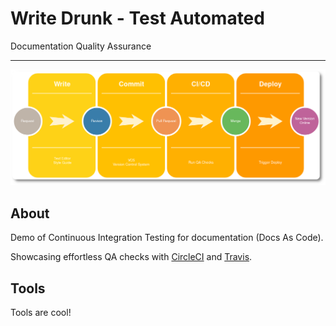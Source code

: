 # Write Drunk - Test Automated

Documentation Quality Assurance

---

![Header picture](images/ci-graph-round.png)

## About

Demo of Continuous Integration Testing for documentation (Docs As Code).

Showcasing effortless QA checks with [CircleCI](https://circleci.com/) and [Travis](https://travis-ci.org/).

## Tools

Tools are cool!
